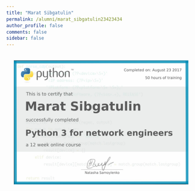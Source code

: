 ```yaml
---
title: "Marat Sibgatulin"
permalink: /alumni/marat_sibgatulin23423434
author_profile: false
comments: false
sidebar: false
---
```


<div style="padding: 20px;">
  <img src="https://raw.githubusercontent.com/pyneng/pyneng.github.io/master/certificates/pyneng-2/Marat%20Sibgatulin.png" alt="Python for network engineers">
</div>

